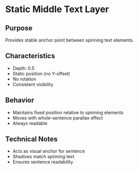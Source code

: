 # Static Middle Text Layer

## Purpose
Provides stable anchor point between spinning text elements.

## Characteristics
- Depth: 0.5
- Static position (no Y-offset)
- No rotation
- Consistent visibility

## Behavior
- Maintains fixed position relative to spinning elements
- Moves with whole-sentence parallax effect
- Always readable

## Technical Notes
- Acts as visual anchor for sentence
- Shadows match spinning text
- Ensures sentence readability 